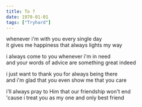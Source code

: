 ```yaml
---
title: To ?
date: 1970-01-01
tags: ["Tryhard"]
---
```


whenever i'm with you every single day  
it gives me happiness that always lights my way

i always come to you whenever i'm in need  
and your words of advice are something great indeed

i just want to thank you for always being there  
and i'm glad that you even show me that you care

i'll always pray to Him that our friendship won't end  
'cause i treat you as my one and only best friend
